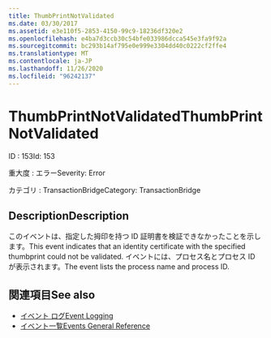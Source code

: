 ```yaml
---
title: ThumbPrintNotValidated
ms.date: 03/30/2017
ms.assetid: e3e110f5-2853-4150-99c9-18236df320e2
ms.openlocfilehash: e4ba7d3ccb30c54bfe033986dcca545e3fa9f92a
ms.sourcegitcommit: bc293b14af795e0e999e3304dd40c0222cf2ffe4
ms.translationtype: MT
ms.contentlocale: ja-JP
ms.lasthandoff: 11/26/2020
ms.locfileid: "96242137"
---
```

# <a name="thumbprintnotvalidated"></a><span data-ttu-id="14b1a-102">ThumbPrintNotValidated</span><span class="sxs-lookup"><span data-stu-id="14b1a-102">ThumbPrintNotValidated</span></span>

<span data-ttu-id="14b1a-103">ID : 153</span><span class="sxs-lookup"><span data-stu-id="14b1a-103">Id: 153</span></span>  
  
 <span data-ttu-id="14b1a-104">重大度 : エラー</span><span class="sxs-lookup"><span data-stu-id="14b1a-104">Severity: Error</span></span>  
  
 <span data-ttu-id="14b1a-105">カテゴリ : TransactionBridge</span><span class="sxs-lookup"><span data-stu-id="14b1a-105">Category: TransactionBridge</span></span>  
  
## <a name="description"></a><span data-ttu-id="14b1a-106">Description</span><span class="sxs-lookup"><span data-stu-id="14b1a-106">Description</span></span>  

 <span data-ttu-id="14b1a-107">このイベントは、指定した拇印を持つ ID 証明書を検証できなかったことを示します。</span><span class="sxs-lookup"><span data-stu-id="14b1a-107">This event indicates that an identity certificate with the specified thumbprint could not be validated.</span></span> <span data-ttu-id="14b1a-108">イベントには、プロセス名とプロセス ID が表示されます。</span><span class="sxs-lookup"><span data-stu-id="14b1a-108">The event lists the process name and process ID.</span></span>  
  
## <a name="see-also"></a><span data-ttu-id="14b1a-109">関連項目</span><span class="sxs-lookup"><span data-stu-id="14b1a-109">See also</span></span>

- [<span data-ttu-id="14b1a-110">イベント ログ</span><span class="sxs-lookup"><span data-stu-id="14b1a-110">Event Logging</span></span>](index.md)
- [<span data-ttu-id="14b1a-111">イベント一覧</span><span class="sxs-lookup"><span data-stu-id="14b1a-111">Events General Reference</span></span>](events-general-reference.md)
